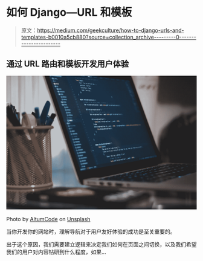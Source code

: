 # 如何 Django—URL 和模板

> 原文：<https://medium.com/geekculture/how-to-django-urls-and-templates-b0010a5cb880?source=collection_archive---------0----------------------->

## 通过 URL 路由和模板开发用户体验

![](img/25f355dca44e800f6aef3697aae483e5.png)

Photo by [AltumCode](https://unsplash.com/@altumcode?utm_source=unsplash&utm_medium=referral&utm_content=creditCopyText) on [Unsplash](https://unsplash.com/s/photos/coding?utm_source=unsplash&utm_medium=referral&utm_content=creditCopyText)

当你开发你的网站时，理解导航对于用户友好体验的成功是至关重要的。

出于这个原因，我们需要建立逻辑来决定我们如何在页面之间切换，以及我们希望我们的用户对内容钻研到什么程度，如果…